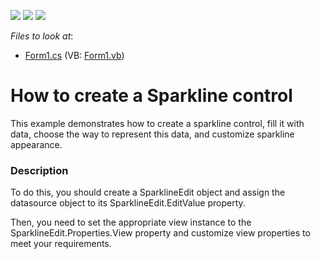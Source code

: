 <!-- default badges list -->
![](https://img.shields.io/endpoint?url=https://codecentral.devexpress.com/api/v1/VersionRange/128619897/13.1.4%2B)
[![](https://img.shields.io/badge/Open_in_DevExpress_Support_Center-FF7200?style=flat-square&logo=DevExpress&logoColor=white)](https://supportcenter.devexpress.com/ticket/details/E4689)
[![](https://img.shields.io/badge/📖_How_to_use_DevExpress_Examples-e9f6fc?style=flat-square)](https://docs.devexpress.com/GeneralInformation/403183)
<!-- default badges end -->
<!-- default file list -->
*Files to look at*:

* [Form1.cs](./CS/SparklineSample/Form1.cs) (VB: [Form1.vb](./VB/SparklineSample/Form1.vb))
<!-- default file list end -->
# How to create a Sparkline control


<p>This example demonstrates how to create a sparkline control, fill it with data, choose the way to represent this data, and customize sparkline appearance.</p>


<h3>Description</h3>

<p>To do this, you should create a SparklineEdit object and assign the datasource object to its SparklineEdit.EditValue property. </p><p>Then, you need to set the appropriate view instance to the SparklineEdit.Properties.View property and customize view properties to meet your requirements.</p>

<br/>


